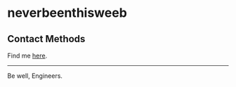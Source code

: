 # neverbeenthisweeb

## Contact Methods

Find me [here](https://neverbeenthisweeb.github.io/).

---

Be well, Engineers.
